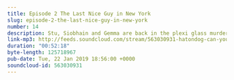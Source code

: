```yaml
---
title: Episode 2 The Last Nice Guy in New York
slug: episode-2-the-last-nice-guy-in-new-york
number: 14
description: Stu, Siobhain and Gemma are back in the plexi glass murder cube to talk Manic Pixie Dream Girls, the tremendous piece of imagery provided by the red ladle and a very special game of Fantasy PR ™. Join us on twitter, where our favourite sport is &hash;freebasinggggg at @stuartmcp @siobhainma and @gemmaflynn, that email again is gemlflynn@gmail.com, you know what it&#39;s for.
link-mp3: http://feeds.soundcloud.com/stream/563030931-hatondog-can-you-just-say-ep14-episode-2-the-last-nice-guy-in-new-york.mp3
duration: "00:52:18"
byte-length: 125718967
pub-date: Tue, 22 Jan 2019 18:56:00 +0000
soundcloud-id: 563030931
---
```

